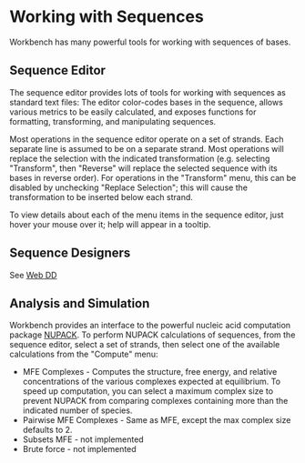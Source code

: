 Working with Sequences
======================

Workbench has many powerful tools for working with sequences of bases.

Sequence Editor
---------------

The sequence editor provides lots of tools for working with sequences as standard text files: The editor color-codes bases in the sequence, allows various metrics to be easily calculated, and exposes functions for formatting, transforming, and manipulating sequences.

Most operations in the sequence editor operate on a set of strands. Each separate line is assumed to be on a separate strand. Most operations will replace the selection with the indicated transformation (e.g. selecting "Transform", then "Reverse" will replace the selected sequence with its bases in reverse order). For operations in the "Transform" menu, this can be disabled by unchecking "Replace Selection"; this will cause the transformation to be inserted below each strand.

To view details about each of the menu items in the sequence editor, just hover your mouse over it; help will appear in a tooltip.

Sequence Designers
------------------

See [Web DD](web-dd)

Analysis and Simulation
-----------------------

Workbench provides an interface to the powerful nucleic acid computation package [NUPACK](http://www.nupack.org). To perform NUPACK calculations of sequences, from the sequence editor, select a set of strands, then select one of the available calculations from the "Compute" menu:

* MFE Complexes - Computes the structure, free energy, and relative concentrations of the various complexes expected at equilibrium. To speed up computation, you can select a maximum complex size to prevent NUPACK from comparing complexes containing more than the indicated number of species.
* Pairwise MFE Complexes - Same as MFE, except the max complex size defaults to 2.
* Subsets MFE - not implemented
* Brute force - not implemented
